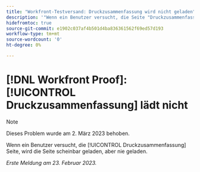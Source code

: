 ```yaml
---
title: "Workfront-Testversand: Druckzusammenfassung wird nicht geladen"
description: '"Wenn ein Benutzer versucht, die Seite "Druckzusammenfassung"zu laden, scheint die Seite zu laden, wird sie jedoch nie geladen."'
hidefromtoc: true
source-git-commit: e1902c037af4b501d4ba836361562f69ed57d193
workflow-type: tm+mt
source-wordcount: '0'
ht-degree: 0%

---
```



# [!DNL Workfront Proof]: [!UICONTROL Druckzusammenfassung] lädt nicht

>[!NOTE]
>
>Dieses Problem wurde am 2. März 2023 behoben.

Wenn ein Benutzer versucht, die [!UICONTROL Druckzusammenfassung] Seite, wird die Seite scheinbar geladen, aber nie geladen.

_Erste Meldung am 23. Februar 2023._

